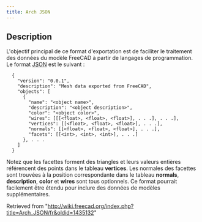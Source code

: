 ```yaml
---
title: Arch JSON
---
```

## Description

L'objectif principal de ce format d'exportation est de faciliter le traitement des données du modèle FreeCAD à partir de langages de programmation. Le format [JSON](http://json.org/) est le suivant :

```
  {
    "version": "0.0.1",
    "description": "Mesh data exported from FreeCAD",
    "objects": [
      {
        "name": "<object name>",
        "description": "<object description>",
        "color": "<object color>",
        "wires": [[[<float>, <float>, <float>], . . .], . . .],
        "vertices": [[<float>, <float>, <float>], . . .],
        "normals": [[<float>, <float>, <float>], . . .],
        "facets": [[<int>, <int>, <int>], . . .]
      }, . . .
    ]
  }

```

Notez que les facettes forment des triangles et leurs valeurs entières référencent des points dans le tableau **vertices**. Les normales des facettes sont trouvées à la position correspondante dans le tableau **normals**, **description**, **color** et **wires** sont tous optionnels. Ce format pourrait facilement être étendu pour inclure des données de modèles supplémentaires.

Retrieved from "<http://wiki.freecad.org/index.php?title=Arch_JSON/fr&oldid=1435132>"
